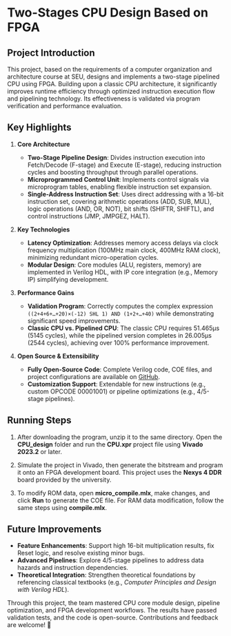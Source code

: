 # Two-Stages CPU Design Based on FPGA

## Project Introduction  

This project, based on the requirements of a computer organization and architecture course at SEU, designs and implements a two-stage pipelined CPU using FPGA. Building upon a classic CPU architecture, it significantly improves runtime efficiency through optimized instruction execution flow and pipelining technology. Its effectiveness is validated via program verification and performance evaluation.  

## Key Highlights  
1. **Core Architecture**  
   - **Two-Stage Pipeline Design**: Divides instruction execution into Fetch/Decode (F-stage) and Execute (E-stage), reducing instruction cycles and boosting throughput through parallel operations.  
   - **Microprogrammed Control Unit**: Implements control signals via microprogram tables, enabling flexible instruction set expansion.  
   - **Single-Address Instruction Set**: Uses direct addressing with a 16-bit instruction set, covering arithmetic operations (ADD, SUB, MUL), logic operations (AND, OR, NOT), bit shifts (SHIFTR, SHIFTL), and control instructions (JMP, JMPGEZ, HALT).  

2. **Key Technologies**  
   - **Latency Optimization**: Addresses memory access delays via clock frequency multiplication (100MHz main clock, 400MHz RAM clock), minimizing redundant micro-operation cycles.  
   - **Modular Design**: Core modules (ALU, registers, memory) are implemented in Verilog HDL, with IP core integration (e.g., Memory IP) simplifying development.  

3. **Performance Gains**  
   - **Validation Program**: Correctly computes the complex expression `((2+4+6+…+20)×(-12) SHL 1) AND (1+2+…+40)` while demonstrating significant speed improvements.  
   - **Classic CPU vs. Pipelined CPU**: The classic CPU requires 51.465μs (5145 cycles), while the pipelined version completes in 26.005μs (2544 cycles), achieving over 100% performance improvement.  

4. **Open Source & Extensibility**  
   - **Fully Open-Source Code**: Complete Verilog code, COE files, and project configurations are available on [GitHub](https://github.com/AlbertCouchy0/Two-Stages_CPU_Design_Based_on_FPGA).  
   - **Customization Support**: Extendable for new instructions (e.g., custom OPCODE 00001001) or pipeline optimizations (e.g., 4/5-stage pipelines).  

## Running Steps 
1. After downloading the program, unzip it to the same directory. Open the **CPU_design** folder and run the **CPU.xpr** project file using **Vivado 2023.2** or later.
   
2. Simulate the project in Vivado, then generate the bitstream and program it onto an FPGA development board. This project uses the **Nexys 4 DDR** board provided by the university.
   
3. To modify ROM data, open **micro_compile.mlx**, make changes, and click **Run** to generate the COE file. For RAM data modification, follow the same steps using **compile.mlx**. 




## Future Improvements  
- **Feature Enhancements**: Support high 16-bit multiplication results, fix Reset logic, and resolve existing minor bugs.  
- **Advanced Pipelines**: Explore 4/5-stage pipelines to address data hazards and instruction dependencies.  
- **Theoretical Integration**: Strengthen theoretical foundations by referencing classical textbooks (e.g., *Computer Principles and Design with Verilog HDL*).  

Through this project, the team mastered CPU core module design, pipeline optimization, and FPGA development workflows. The results have passed validation tests, and the code is open-source. Contributions and feedback are welcome! 🚀
